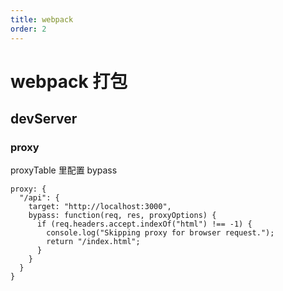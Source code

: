 ```yaml
---
title: webpack
order: 2
---
```


# webpack 打包

##

## devServer

### proxy

proxyTable 里配置 bypass

    proxy: {
      "/api": {
        target: "http://localhost:3000",
        bypass: function(req, res, proxyOptions) {
          if (req.headers.accept.indexOf("html") !== -1) {
            console.log("Skipping proxy for browser request.");
            return "/index.html";
          }
        }
      }
    }
